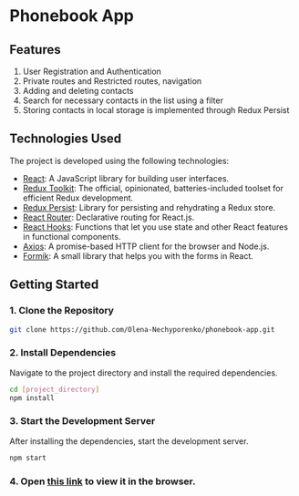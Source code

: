 # Phonebook App

## Features

1. User Registration and Authentication
2. Private routes and Restricted routes, navigation
3. Adding and deleting contacts
4. Search for necessary contacts in the list using a filter
5. Storing contacts in local storage is implemented through Redux Persist

## Technologies Used

The project is developed using the following technologies:

- [React](https://reactjs.org/): A JavaScript library for building user
  interfaces.
- [Redux Toolkit](https://redux-toolkit.js.org/): The official, opinionated,
  batteries-included toolset for efficient Redux development.
- [Redux Persist](https://github.com/rt2zz/redux-persist): Library for
  persisting and rehydrating a Redux store.
- [React Router](https://reactrouter.com/): Declarative routing for React.js.
- [React Hooks](https://reactjs.org/docs/hooks-intro.html): Functions that let
  you use state and other React features in functional components.
- [Axios](https://axios-http.com/): A promise-based HTTP client for the browser
  and Node.js.
- [Formik](https://formik.org/): A small library that helps you with the forms
  in React.

## Getting Started

### 1. Clone the Repository

```bash
git clone https://github.com/Olena-Nechyporenko/phonebook-app.git
```

### 2. Install Dependencies

Navigate to the project directory and install the required dependencies.

```bash
cd [project_directory]
npm install
```

### 3. Start the Development Server

After installing the dependencies, start the development server.

```bash
npm start
```

### 4. Open [this link]() to view it in the browser.
